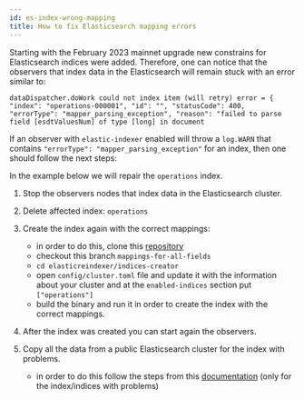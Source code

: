 ```yaml
---
id: es-index-wrong-mapping
title: How to fix Elasticsearch mapping errors
---
```


Starting with the February 2023 mainnet upgrade new constrains for Elasticsearch indices were added. Therefore, one can notice 
that the observers that index data in the Elasticsearch will remain stuck with an error similar to:

`dataDispatcher.doWork could not index item (will retry) error = { "index": "operations-000001",
"id": "", "statusCode": 400, "errorType": "mapper_parsing_exception", "reason": "failed to parse field [esdtValuesNum] of type [long] in document`

If an observer with `elastic-indexer` enabled will throw a `log.WARN` that contains `"errorType": "mapper_parsing_exception"` 
for an index, then one should follow the next steps: 

In the example below we will repair the `operations` index.

1. Stop the observers nodes that index data in the Elasticsearch cluster.
2. Delete affected index: `operations`
3. Create the index again with the correct mappings:
   -  in order to do this, clone this [repository](https://github.com/multiversx/mx-chain-tools-go)
   -  checkout this branch `mappings-for-all-fields` 
   - `cd elasticreindexer/indices-creator`
   - open `config/cluster.toml` file and update it with the information about your cluster and at the `enabled-indices`
   section put `["operations"]`
   - build the binary and run it in order to create the index with the correct mappings.

4. After the index was created you can start again the observers. 
5. Copy all the data from a public Elasticsearch cluster for the index with problems.
   - in order to do this follow the steps from this [documentation](https://github.com/multiversx/mx-chain-tools-go/tree/mappings-for-all-fields/elasticreindexer#step-2) (only for the index/indices with problems)
